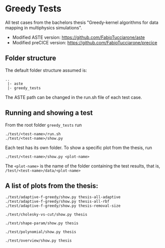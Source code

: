 # Greedy Tests

All test cases from the bachelors thesis "Greedy-kernel algorithms for data mapping in multiphysics simulations".

- Modified ASTE version:    https://github.com/FabioTucciarone/aste
- Modified preCICE version: https://github.com/FabioTucciarone/precice

## Folder structure

The default folder structure assumed is:
```
..
 |- aste
 |- greedy_tests
```
The ASTE path can be changed in the run.sh file of each test case.

## Running and showing a test

From the root folder ``greedy_tests`` run
```
./test/<test-name>/run.sh
./test/<test-name>/show.py
```
Each test has its own folder.
To show a specific plot from the thesis, run

```
./test/<test-name>/show.py <plot-name>
```
The ``<plot-name>`` is the name of the folder containing the test results, that is, ``/test/<test-name>/data/<plot-name>``

## A list of plots from the thesis:
```
./test/adaptive-f-greedy/show.py thesis-all-adaptive
./test/adaptive-f-greedy/show.py thesis-all-rbf
./test/adaptive-f-greedy/show.py thesis-removal-size

./test/cholesky-vs-cut/show.py thesis

./test/shape-param/show.py thesis

./test/polynomial/show.py thesis

./test/overview/show.py thesis
```